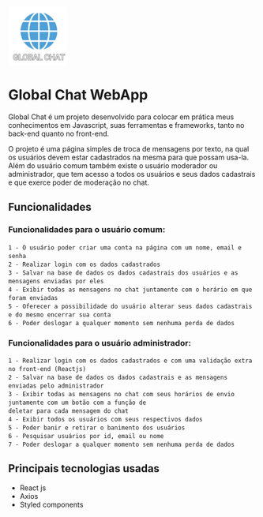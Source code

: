 <img src="https://github.com/LucasNasc3000/globalchat-webapp/blob/master/src/uploads/logoChat2.png" width=120 heigth=120 />

# Global Chat WebApp
Global Chat é um projeto desenvolvido para colocar em prática meus conhecimentos em Javascript, suas
ferramentas e frameworks, tanto no back-end quanto no front-end.

O projeto é uma página simples de troca de mensagens por texto, na qual os usuários devem estar cadastrados na mesma para
que possam usa-la. Além do usuário comum também existe o usuário moderador ou administrador, que tem acesso
a todos os usuários e seus dados cadastrais e que exerce poder de moderação no chat.

## Funcionalidades

### Funcionalidades para o usuário comum:
`1 - O usuário poder criar uma conta na página com um nome, email e senha`<br>
`2 - Realizar login com os dados cadastrados`<br>
`3 - Salvar na base de dados os dados cadastrais dos usuários e as mensagens enviadas por eles`<br>
`4 - Exibir todas as mensagens no chat juntamente com o horário em que foram enviadas`<br>
`5 - Oferecer a possibilidade do usuário alterar seus dados cadastrais e do mesmo encerrar sua conta`<br>
`6 - Poder deslogar a qualquer momento sem nenhuma perda de dados`<br>

### Funcionalidades para o usuário administrador:
`1 - Realizar login com os dados cadastrados e com uma validação extra no front-end (Reactjs)`<br>
`2 - Salvar na base de dados os dados cadastrais e as mensagens enviadas pelo administrador`<br>
`3 - Exibir todas as mensagens no chat com seus horários de envio juntamente com um botão com a função de` <br>
`deletar para cada mensagem do chat`<br>
`4 - Exibir todos os usuários com seus respectivos dados`<br>
`5 - Poder banir e retirar o banimento dos usuários`<br>
`6 - Pesquisar usuários por id, email ou nome`<br>
`7 - Poder deslogar a qualquer momento sem nenhuma perda de dados`<br>

## Principais tecnologias usadas
- React js
- Axios
- Styled components
